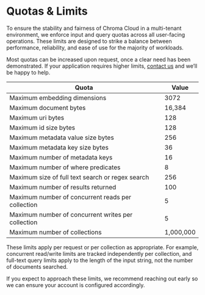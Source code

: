 # Quotas & Limits

To ensure the stability and fairness of Chroma Cloud in a multi-tenant environment, we enforce input and query quotas across all user-facing operations. These limits are designed to strike a balance between performance, reliability, and ease of use for the majority of workloads.

Most quotas can be increased upon request, once a clear need has been demonstrated. If your application requires higher limits, [contact us](mailto:support@trychroma.com) and we’ll be happy to help.

| **Quota** | **Value** |
| --- | --- |
| Maximum embedding dimensions | 3072 |
| Maximum document bytes | 16,384 |
| Maximum uri bytes | 128 |
| Maximum id size bytes  | 128 |
| Maximum metadata value size bytes | 256 |
| Maximum metadata key size bytes | 36 |
| Maximum number of metadata keys | 16 |
| Maximum number of where predicates  | 8 |
| Maximum size of full text search or regex search | 256 |
| Maximum number of results returned | 100 |
| Maximum number of concurrent reads per collection | 5 |
| Maximum number of concurrent writes per collection | 5 |
| Maximum number of collections | 1,000,000 |

These limits apply per request or per collection as appropriate. For example, concurrent read/write limits are tracked independently per collection, and full-text query limits apply to the length of the input string, not the number of documents searched.

If you expect to approach these limits, we recommend reaching out early so we can ensure your account is configured accordingly.
